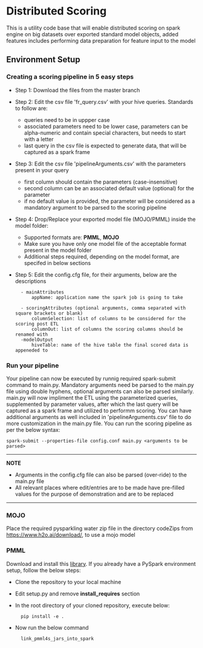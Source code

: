 # Distributed Scoring
This is a utility code base that will enable distributed scoring on spark engine on big datasets over exported standard model objects, added features includes performing data preparation for feature input to the model

## Environment Setup

### Creating a scoring pipeline in 5 easy steps
- Step 1: Download the files from the master branch
- Step 2: Edit the csv file 'fr_query.csv' with your hive queries. Standards to follow are:
                
    - queries need to be in uppper case
    - associated parameters need to be lower case, parameters can be alpha-numeric and contain special characters, but needs to start with a letter
    - last query in the csv file is expected to generate data, that will be captured as a spark frame
- Step 3: Edit the csv file 'pipelineArguments.csv' with the parameters present in your query
    - first column should contain the parameters (case-insensitive)
    - second column can be an associated default value (optional) for the parameter
    - if no default value is provided, the parameter will be considered as a mandatory argument to be parsed to the scoring pipeline
- Step 4: Drop/Replace your exported model file (MOJO/PMML) inside the model folder: 
    - Supported formats are: **PMML**, **MOJO** 
    - Make sure you have only one model file of the acceptable format present in the model folder
    - Additional steps required, depending on the model format, are specifed in below sections

- Step 5: Edit the config.cfg file, for their arguments, below are the descriptions

        - mainAttributes
            appName: application name the spark job is going to take

        - scoringAttributes (optional arguments, comma separated with square brackets or blank)
            columnSelection: list of columns to be considered for the scoring post ETL  
            columnOut: list of columns the scoring columns should be renamed with
        -modelOutput
            hiveTable: name of the hive table the final scored data is appeneded to

### Run your pipeline
Your pipeline can now be executed by runnig required spark-submit command to main.py. Mandatory arguments need be parsed to the main.py file using double hyphens, optional arguments can also be parsed similarly. main.py will now impliment the ETL using the parameterized queries, supplemented by parameter values, after which the last query will be captured as a spark frame and utilized to performm scoring. You can have additional arguments as well included in 'pipelineArguments.csv' file to do more customization in the main.py file. You can run the scoring pipeline as per the below syntax:

    spark-submit --properties-file config.conf main.py <arguments to be parsed>
---
**NOTE**

- Arguments in the config.cfg file can also be parsed (over-ride) to the main.py file
- All relevant places where edit/entries are to be made have pre-filled values for the purpose of demonstration and are to be replaced

---

### MOJO
Place the required pysparkling water zip file in the directory codeZips from https://www.h2o.ai/download/, to use a mojo model

### PMML
Download and install this [library](https://github.com/autodeployai/pypmml-spark). If you already have a PySpark environment setup, follow the below steps:
* Clone the repository to your local machine
* Edit setup.py and remove **install_requires** section
* In the root directory of your cloned repository, execute below:

        pip install -e .
* Now run the below command

        link_pmml4s_jars_into_spark